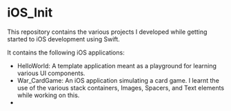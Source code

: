 # iOS_Init
This repository contains the various projects I developed while getting started to iOS development using Swift.

It contains the following iOS applications:
- HelloWorld: A template application meant as a playground for learning various UI components. 
- War_CardGame: An iOS application simulating a card game. I learnt the use of the various stack containers, Images, Spacers, and Text elements while working on this.
- 